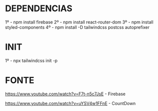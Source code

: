 # DEPENDENCIAS 

1º - npm install firebase
2º - npm install react-router-dom
3º - npm install styled-components
4º - npm install -D tailwindcss postcss autoprefixer

# INIT
1º - npx tailwindcss init -p



# FONTE 
https://www.youtube.com/watch?v=F7t-n5c7JsE - Firebase

https://www.youtube.com/watch?v=uYSV4w1FFnE - CountDown